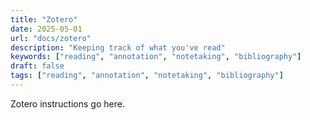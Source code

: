 ```yaml
---
title: "Zotero"
date: 2025-05-01
url: "docs/zotero"
description: "Keeping track of what you've read"
keywords: ["reading", "annotation", "notetaking", "bibliography"]
draft: false
tags: ["reading", "annotation", "notetaking", "bibliography"]
---
```


Zotero instructions go here.